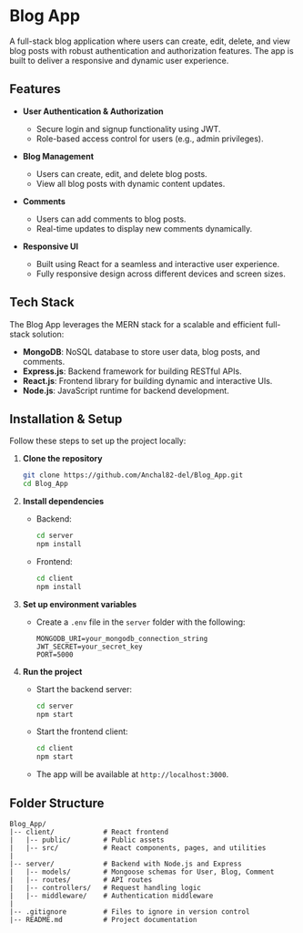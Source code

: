 # Blog App

A full-stack blog application where users can create, edit, delete, and view blog posts with robust authentication and authorization features. The app is built to deliver a responsive and dynamic user experience.

## Features

- **User Authentication & Authorization**
  - Secure login and signup functionality using JWT.
  - Role-based access control for users (e.g., admin privileges).

- **Blog Management**
  - Users can create, edit, and delete blog posts.
  - View all blog posts with dynamic content updates.

- **Comments**
  - Users can add comments to blog posts.
  - Real-time updates to display new comments dynamically.

- **Responsive UI**
  - Built using React for a seamless and interactive user experience.
  - Fully responsive design across different devices and screen sizes.

## Tech Stack

The Blog App leverages the MERN stack for a scalable and efficient full-stack solution:

- **MongoDB**: NoSQL database to store user data, blog posts, and comments.
- **Express.js**: Backend framework for building RESTful APIs.
- **React.js**: Frontend library for building dynamic and interactive UIs.
- **Node.js**: JavaScript runtime for backend development.

## Installation & Setup

Follow these steps to set up the project locally:

1. **Clone the repository**
   ```bash
   git clone https://github.com/Anchal82-del/Blog_App.git
   cd Blog_App
   ```

2. **Install dependencies**
   - Backend:
     ```bash
     cd server
     npm install
     ```
   - Frontend:
     ```bash
     cd client
     npm install
     ```

3. **Set up environment variables**
   - Create a `.env` file in the `server` folder with the following:
     ```env
     MONGODB_URI=your_mongodb_connection_string
     JWT_SECRET=your_secret_key
     PORT=5000
     ```

4. **Run the project**
   - Start the backend server:
     ```bash
     cd server
     npm start
     ```
   - Start the frontend client:
     ```bash
     cd client
     npm start
     ```

   - The app will be available at `http://localhost:3000`.

## Folder Structure

```
Blog_App/
|-- client/            # React frontend
|   |-- public/        # Public assets
|   |-- src/           # React components, pages, and utilities
|
|-- server/            # Backend with Node.js and Express
|   |-- models/        # Mongoose schemas for User, Blog, Comment
|   |-- routes/        # API routes
|   |-- controllers/   # Request handling logic
|   |-- middleware/    # Authentication middleware
|
|-- .gitignore         # Files to ignore in version control
|-- README.md          # Project documentation
```

